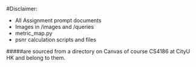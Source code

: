 #Disclaimer: 

- All Assignment prompt documents
- Images in /images and /queries
- metric_map.py
- psnr calculation scripts and files

#####are sourced from a directory on Canvas of course CS4186 at CityU HK and belong to them.
